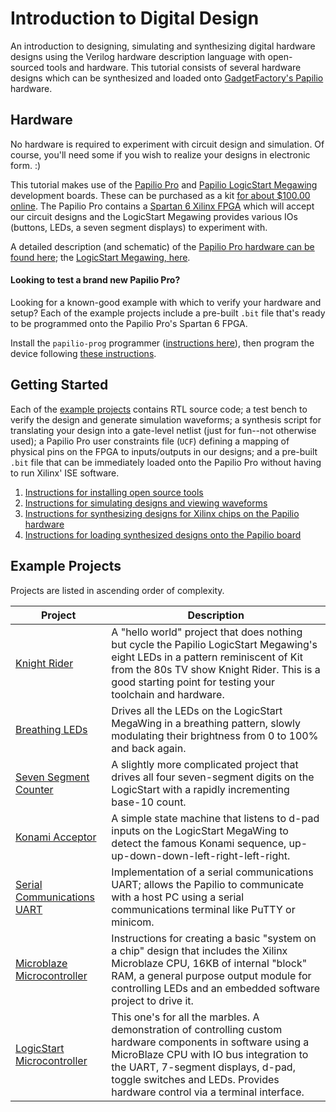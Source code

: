 # Introduction to Digital Design

An introduction to designing, simulating and synthesizing digital hardware designs using the Verilog hardware description language with open-sourced tools and hardware. This tutorial consists of several hardware designs which can be synthesized and loaded onto [GadgetFactory's Papilio](http://papilio.cc) hardware.

## Hardware

No hardware is required to experiment with circuit design and simulation. Of course, you'll need some if you wish to realize your designs in electronic form. :)

This tutorial makes use of the [Papilio Pro](http://papilio.cc/index.php?n=Papilio.PapilioPro) and [Papilio LogicStart Megawing](http://papilio.cc/index.php?n=Papilio.LogicStartMegaWing) development boards. These can be purchased as a kit [for about $100.00 online](http://store.gadgetfactory.net/logicstart-megawing-papilio-bundle/). The Papilio Pro contains a [Spartan 6 Xilinx FPGA](https://www.xilinx.com/products/silicon-devices/fpga/spartan-6.html) which will accept our circuit designs and the LogicStart Megawing provides various IOs (buttons, LEDs, a seven segment displays) to experiment with.

A detailed description (and schematic) of the [Papilio Pro hardware can be found here](http://papilio.cc/index.php?n=Papilio.PapilioPro); the [LogicStart Megawing, here](http://papilio.cc/index.php?n=Papilio.LogicStartMegaWing).

#### Looking to test a brand new Papilio Pro?

Looking for a known-good example with which to verify your hardware and setup? Each of the example projects include a pre-built `.bit` file that's ready to be programmed onto the Papilio Pro's Spartan 6 FPGA.

Install the `papilio-prog` programmer ([instructions here](docs/install-instructions.md)), then program the device following [these instructions](docs/papilio-instructions.md).

## Getting Started

Each of the [example projects](#example-projects) contains RTL source code; a test bench to verify the design and generate simulation waveforms; a synthesis script for translating your design into a gate-level netlist (just for fun--not otherwise used); a Papilio Pro user constraints file (`UCF`) defining a mapping of physical pins on the FPGA to inputs/outputs in our designs; and a pre-built `.bit` file that can be immediately loaded onto the Papilio Pro without having to run Xilinx' ISE software.

1. [Instructions for installing open source tools](docs/install-instructions.md)
2. [Instructions for simulating designs and viewing waveforms](docs/simulation-instructions.md)
3. [Instructions for synthesizing designs for Xilinx chips on the Papilio hardware](docs/synthesis-instructions.md)
4. [Instructions for loading synthesized designs onto the Papilio board](docs/papilio-instructions.md)

## Example Projects

Projects are listed in ascending order of complexity.

Project | Description
--------|---------------------------
[Knight Rider](knight-rider/) | A "hello world" project that does nothing but cycle the Papilio LogicStart Megawing's eight LEDs in a pattern reminiscent of Kit from the 80s TV show Knight Rider. This is a good starting point for testing your toolchain and hardware.
[Breathing LEDs](breathing-led/) | Drives all the LEDs on the LogicStart MegaWing in a breathing pattern, slowly modulating their brightness from 0 to 100% and back again.
[Seven Segment Counter](seven-segment-counter/) | A slightly more complicated project that drives all four seven-segment digits on the LogicStart with a rapidly incrementing base-10 count.
[Konami Acceptor](konami-acceptor/) | A simple state machine that listens to d-pad inputs on the LogicStart MegaWing to detect the famous Konami sequence, up-up-down-down-left-right-left-right.
[Serial Communications UART](uart/) | Implementation of a serial communications UART; allows the Papilio to communicate with a host PC using a serial communications terminal like PuTTY or minicom.
[Microblaze Microcontroller](microblaze/) | Instructions for creating a basic "system on a chip" design that includes the Xilinx Microblaze CPU, 16KB of internal "block" RAM, a general purpose output module for controlling LEDs and an embedded software project to drive it.
[LogicStart Microcontroller](lsuc/) | This one's for all the marbles. A demonstration of controlling custom hardware components in software using a MicroBlaze CPU with IO bus integration to the UART, 7-segment displays, d-pad, toggle switches and LEDs. Provides hardware control via a terminal interface.
